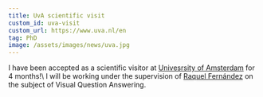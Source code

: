 ```yaml
---
title: UvA scientific visit
custom_id: uva-visit
custom_url: https://www.uva.nl/en
tag: PhD
image: /assets/images/news/uva.jpg
---
```


I have been accepted as a scientific visitor at [Univesrsity of Amsterdam](https://www.uva.nl/en) for 4 months!\\
I will be working under the supervision of [Raquel Fernández](https://staff.fnwi.uva.nl/r.fernandezrovira/) on the subject of Visual Question Answering.
